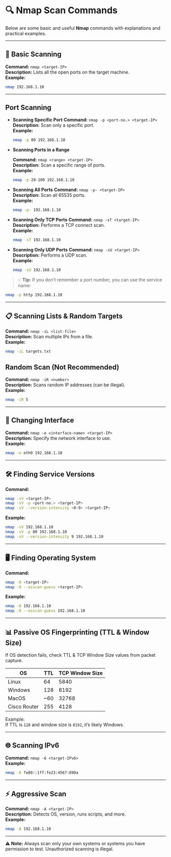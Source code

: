# 🔍 Nmap Scan Commands 

Below are some basic and useful **Nmap** commands with explanations and practical examples.

---

## 📌 Basic Scanning
**Command:** `nmap <target-IP>`  
**Description:** Lists all the open ports on the target machine.  
**Example:**  
```bash
nmap 192.168.1.10
```

---
## Port Scanning

* **Scanning Specific Port**
   **Command:** `nmap -p <port-no.> <target-IP>`  
   **Description:** Scan only a specific port.  
   **Example:**  
   ```bash
   nmap -p 80 192.168.1.10
   ```

* **Scanning Ports in a Range**
  
    **Command:** `nmap <range> <target-IP>`  
    **Description:** Scan a specific range of ports.  
    **Example:**  
    ```bash
    nmap -p 20-100 192.168.1.10
    ```

* **Scanning All Ports**
     **Command:** `nmap -p- <target-IP>`  
     **Description:** Scan all 65535 ports.  
     **Example:**  
     ```bash
     nmap -p- 192.168.1.10
     ```

* **Scanning Only TCP Ports**
     **Command:** `nmap -sT <target-IP>`  
     **Description:** Performs a TCP connect scan.  
     **Example:**  
     ```bash
     nmap -sT 192.168.1.10
     ```

* **Scanning Only UDP Ports**
    **Command:** `nmap -sU <target-IP>`  
    **Description:** Performs a UDP scan.  
    **Example:**  
    ```bash
    nmap -sU 192.168.1.10
    ```

> 💡 **Tip:** If you don’t remember a port number, you can use the service name:  
```bash
nmap -p http 192.168.1.10
```

---

## 📋 Scanning Lists & Random Targets
**Command:** `nmap -iL <list-file>`  
**Description:** Scan multiple IPs from a file.  
**Example:**  
```bash
nmap -iL targets.txt
```

## Random Scan (Not Recommended)
**Command:** `nmap -iR <number>`  
**Description:** Scans random IP addresses (can be illegal).  
**Example:**  
```bash
nmap -iR 5
```

---

## 🔄 Changing Interface
**Command:** `nmap -e <interface-name> <target-IP>`  
**Description:** Specify the network interface to use.  
**Example:**  
```bash
nmap -e eth0 192.168.1.10
```

---

## 🛠 Finding Service Versions
**Command:**  
```bash
nmap -sV <target-IP>
nmap -sV -p <port-no.> <target-IP>
nmap -sV --version-intensity <0-9> <target-IP>
```  
**Example:**  
```bash
nmap -sV 192.168.1.10
nmap -sV -p 80 192.168.1.10
nmap -sV --version-intensity 9 192.168.1.10
```

---

## 🖥 Finding Operating System
**Command:**  
```bash
nmap -O <target-IP>
nmap -O --osscan-guess <target-IP>
```  
**Example:**  
```bash
nmap -O 192.168.1.10
nmap -O --osscan-guess 192.168.1.10
```

---

## 📊 Passive OS Fingerprinting (TTL & Window Size)
If OS detection fails, check TTL & TCP Window Size values from packet capture.

| OS           | TTL  | TCP Window Size |
|--------------|------|-----------------|
| Linux        | 64   | 5840            |
| Windows      | 128  | 8192            |
| MacOS        | ~60  | 32768           |
| Cisco Router | 255  | 4128            |

Example:  
If TTL is `128` and window size is `8192`, it’s likely Windows.

---

## 🌐 Scanning IPv6
**Command:** `nmap -6 <target-IPv6>`  
**Example:**  
```bash
nmap -6 fe80::1ff:fe23:4567:890a
```

---

## ⚡ Aggressive Scan
**Command:** `nmap -A <target-IP>`  
**Description:** Detects OS, version, runs scripts, and more.  
**Example:**  
```bash
nmap -A 192.168.1.10
```

---

⚠ **Note:** Always scan only your own systems or systems you have permission to test. Unauthorized scanning is illegal.
